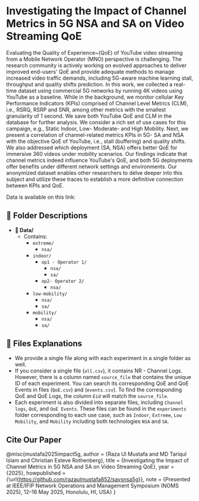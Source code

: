 # Investigating the Impact of Channel Metrics in 5G NSA and SA on Video Streaming QoE
Evaluating the Quality of Experience~(QoE) of YouTube video streaming from a Mobile Network Operator (MNO) perspective is challenging. 
The research community is actively working on evolved approaches to deliver improved end-users' QoE and provide adequate methods to manage increased video traffic demands, including 5G-aware machine learning stall, throughput and quality shifts prediction. In this work, we collected a real-time dataset using commercial 5G networks by running 4K videos using  YouTube as a baseline. While in the background, we monitor cellular Key Performance Indicators (KPIs) comprised of Channel Level Metrics (CLM), i.e., RSRQ, RSRP and SNR, among other metrics with the smallest granularity of 1 second. We save both YouTube QoE and CLM in the database for further analysis. We consider a rich set of use cases for this campaign, e.g., Static Indoor, Low- Moderate- and High Mobility.  Next, we present a correlation of channel-related metrics KPIs in 5G- SA and NSA with the objective QoE of YouTube, i.e., stall (buffering) and quality shifts. We also addressed which deployment (SA, NSA) offers better QoE for immersive 360 videos under mobility scenarios.  Our findings indicate that channel metrics indeed influence YouTube's QoE, and both 5G deployments offer benefits under different network settings and environments. Our anonymized dataset enables other researchers to delve deeper into this subject and utilize these traces to establish a more definitive connection between KPIs and QoE.

Data is available on this link:


## 📝 Folder Descriptions

- **📁 Data/**
  - Contains:
    - `extreme/`
      - `nsa/`
    - `indoor/`
       - `op1 - Operator 1/`
          - `nsa/`
          - `sa/`
       - `op2- Operator 2/`
          - `nsa/`
    - `low-mobility/`
       - `nsa/`
       - `sa/`
    - `mobility/`
       - `nsa/`
       - `sa/`
    
## 📝 Files Explanations

- We provide a single file along with each experiment in a single folder as well.
- If you consider a single file (`all.csv`), it contains NR - Channel Logs. However, there is a column named `source_file` that contains the unique ID of each experiment. You can search its corresponding QoE and QoE Events in files (`QoE.csv`) and (`events.csv`). To find the corresponding QoE and QoE Logs, the column `Eid` will match the `source_file`.
- Each experiment is also divided into separate files, including `Channel logs`, `QoE`, and `QoE Events`. These files can be found in the `experiments` folder corresponding to each use case, such as `Indoor`, `Extreme`, `Low Mobility`, and `Mobility` including both technologies `NSA` and `SA`.


## Cite Our Paper

@misc{mustafa2025impact5g,
  author       = {Raza Ul Mustafa and MD Tariqul Islam and Christian Esteve Rothenberg},
  title        = {Investigating the Impact of Channel Metrics in 5G NSA and SA on Video Streaming QoE},
  year         = {2025},
  howpublished = {\url{https://github.com/razaulmustafa852/savsnsa5g}},
  note         = {Presented at IEEE/IFIP Network Operations and Management Symposium (NOMS 2025), 12–16 May 2025, Honolulu, HI, USA}
}


